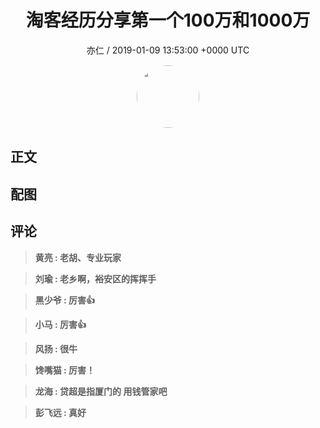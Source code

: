 <h1 align="center">淘客经历分享第一个100万和1000万</h1>
<p align="center">
    <a>亦仁 / 2019-01-09 13:53:00 &#43;0000 UTC</a>
</p>

<div align="center">
    <img src="https://images.zsxq.com/Fn3NQqCN8nuGF86yZPXSbEsl0mb3?e=1590940799&amp;token=kIxbL07-8jAj8w1n4s9zv64FuZZNEATmlU_Vm6zD:pfbNc8W3hS0oYG_hyXXh_rHMHuc=" width="100" height="100" style="border:1px solid;border-radius:50%; color:#ffffff"/>
</div>

## 正文

<div>

</div>

## 配图
<div class="image" align="center">

</div>

## 评论

<div align="left">
<div>

<blockquote >
<span> <strong>黄亮 : 老胡、专业玩家 </strong></span>
</blockquote>

<blockquote >
<span> <strong>刘瑜 : 老乡啊，裕安区的挥挥手 </strong></span>
</blockquote>

<blockquote >
<span> <strong>黑少爷 : 厉害👍 </strong></span>
</blockquote>

<blockquote >
<span> <strong>小马 : 厉害👍 </strong></span>
</blockquote>

<blockquote >
<span> <strong>风扬 : 很牛 </strong></span>
</blockquote>

<blockquote >
<span> <strong>馋嘴猫 : 厉害！ </strong></span>
</blockquote>

<blockquote >
<span> <strong>龙海 : 贷超是指厦门的 用钱管家吧 </strong></span>
</blockquote>

<blockquote >
<span> <strong>彭飞远 : 真好 </strong></span>
</blockquote>

</div>
</div>
